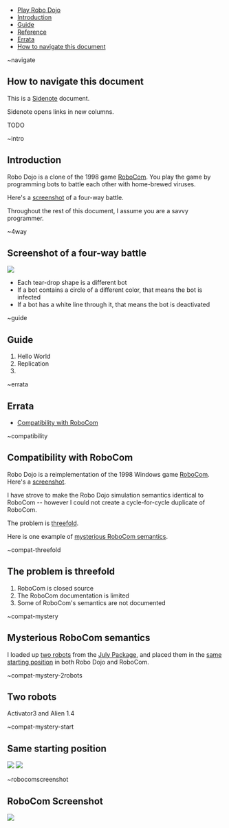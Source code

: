 
* [Play Robo Dojo](http://robodojo.club)
* [Introduction](##intro)
* [Guide](##guide)
* [Reference](##ref)
* [Errata](##errata)
* [How to navigate this document](##navigate)

~navigate
## How to navigate this document

This is a [Sidenote](http://sidenote.io) document.

Sidenote opens links in new columns.

TODO

~intro
## Introduction

Robo Dojo is a clone of the 1998 game [RoboCom](http://robocom.rrobek.de/).
You play the game by programming bots to battle each other with home-brewed
viruses.

Here's a [screenshot](##4way) of a four-way battle.

Throughout the rest of this document, I assume you are a savvy programmer.

~4way
## Screenshot of a four-way battle

<img src="img/battle.png">

- Each tear-drop shape is a different bot
- If a bot contains a circle of a different color, that means the bot
  is infected
- If a bot has a white line through it, that means the bot is deactivated


~guide
## Guide

1. Hello World
2. Replication
3. 

~errata
## Errata

- [Compatibility with RoboCom](##compatibility)

~compatibility
## Compatibility with RoboCom

Robo Dojo is a reimplementation of the 1998 Windows game
[RoboCom](http://robocom.rrobek.de/). Here's a [screenshot](##robocomscreenshot).

I have strove to make the Robo Dojo simulation semantics identical to RoboCom --
however I could not create a cycle-for-cycle duplicate of RoboCom.

The problem is [threefold](##compat-threefold).

Here is one example of [mysterious RoboCom semantics](##compat-mystery).

~compat-threefold
## The problem is threefold

1. RoboCom is closed source
2. The RoboCom documentation is limited
3. Some of RoboCom's semantics are not documented

~compat-mystery
## Mysterious RoboCom semantics

I loaded up [two robots](##compat-mystery-2robots) from the [July Package](http://robocom.rrobek.de/?area=d_bots),
and placed them in the [same starting position](##compat-mystery-start) in both
Robo Dojo and RoboCom.

~compat-mystery-2robots
## Two robots

Activator3 and Alien 1.4

~compat-mystery-start
## Same starting position

<img src="img/compat-start-robodojo.png">

<img src="img/compat-start-robocom.png">





~robocomscreenshot
## RoboCom Screenshot

<img src="img/robocom-screenshot.png">